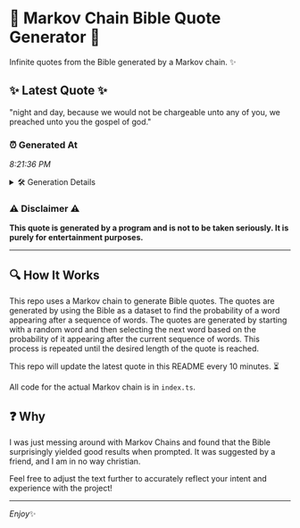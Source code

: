 # 📖 Markov Chain Bible Quote Generator 📖

Infinite quotes from the Bible generated by a Markov chain. ✨

## ✨ Latest Quote ✨
"night and day, because we would not be chargeable unto any of you, we preached unto you the gospel of god."

### ⏰ Generated At
*8:21:36 PM*

<details>
    <summary>🛠️ Generation Details</summary>
    <p>
        <strong>🌱 Seed:</strong> night<br>
        <strong>🔄 Iterations:</strong> 20<br>
        <strong>📜 Context History:</strong><br>[ night ]: and<br>[ night, and ]: day,<br>[ night, and, day, ]: because<br>[ night, and, day,, because ]: we<br>[ night, and, day,, because, we ]: would<br>[ night, and, day,, because, we, would ]: not<br>[ and, day,, because, we, would, not ]: be<br>[ day,, because, we, would, not, be ]: chargeable<br>[ because, we, would, not, be, chargeable ]: unto<br>[ we, would, not, be, chargeable, unto ]: any<br>[ would, not, be, chargeable, unto, any ]: of<br>[ not, be, chargeable, unto, any, of ]: you,<br>[ be, chargeable, unto, any, of, you, ]: we<br>[ chargeable, unto, any, of, you,, we ]: preached<br>[ unto, any, of, you,, we, preached ]: unto<br>[ any, of, you,, we, preached, unto ]: you<br>[ of, you,, we, preached, unto, you ]: the<br>[ you,, we, preached, unto, you, the ]: gospel<br>[ we, preached, unto, you, the, gospel ]: of<br>[ preached, unto, you, the, gospel, of ]: god.<br>
    </p>
</details>

### ⚠️ Disclaimer ⚠️
**This quote is generated by a program and is not to be taken seriously. It is purely for entertainment purposes.**

---

## 🔍 How It Works

This repo uses a Markov chain to generate Bible quotes. The quotes are generated by using the Bible as a dataset to find the probability of a word appearing after a sequence of words. The quotes are generated by starting with a random word and then selecting the next word based on the probability of it appearing after the current sequence of words. This process is repeated until the desired length of the quote is reached.

This repo will update the latest quote in this README every 10 minutes. ⏳

All code for the actual Markov chain is in `index.ts`.

## ❓ Why

I was just messing around with Markov Chains and found that the Bible surprisingly yielded good results when prompted. 
It was suggested by a friend, and I am in no way christian.

Feel free to adjust the text further to accurately reflect your intent and experience with the project!

---

*Enjoy*✨
